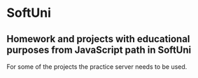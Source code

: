 # SoftUni
## Homework and projects with educational purposes from JavaScript path in SoftUni
For some of the projects the prаctice server needs to be used. 
